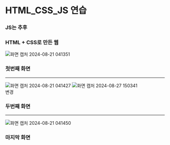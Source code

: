 # HTML_CSS_JS 연습

### JS는 추후

### HTML + CSS로 만든 웹

![화면 캡처 2024-08-21 041351](https://github.com/user-attachments/assets/78c78d28-2ec4-4401-a086-dce8dcd8b033) 
### 첫번째 화면
---
![화면 캡처 2024-08-21 041427](https://github.com/user-attachments/assets/878cd798-0c0a-465e-aabc-ea9e483cdd98)
![화면 캡처 2024-08-27 150341](https://github.com/user-attachments/assets/0107177e-5f04-4661-8e7d-c7de0f7bbc8b) <br> 변경
### 두번째 화면
---
![화면 캡처 2024-08-21 041450](https://github.com/user-attachments/assets/b07e6e21-38ab-4dfe-9fb0-97ecfeaf73ab)

### 마지막 화면
